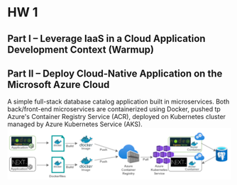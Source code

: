 # HW 1

## Part I – Leverage IaaS in a Cloud Application Development Context (Warmup) 


## Part II – Deploy Cloud-Native Application on the Microsoft Azure Cloud
A simple full-stack database catalog application built in microservices. Both back/front-end microservices are containerized using Docker, pushed tp Azure's Container Registry Service (ACR), deployed on Kubernetes cluster managed by Azure Kubernetes Service (AKS).
![](./asset/architect.png)